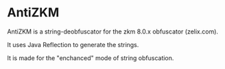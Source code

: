 # AntiZKM
AntiZKM is a string-deobfuscator for the zkm 8.0.x obfuscator (zelix.com).

It uses Java Reflection to generate the strings.

It is made for the "enchanced" mode of string obfuscation.
